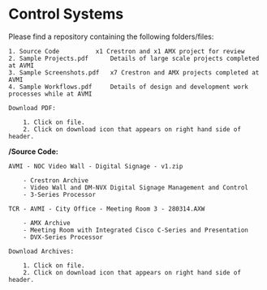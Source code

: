<h1>Control Systems</h1>

Please find a repository containing the following folders/files:

	1. Source Code			x1 Crestron and x1 AMX project for review
	2. Sample Projects.pdf		Details of large scale projects completed at AVMI 
	3. Sample Screenshots.pdf	x7 Crestron and AMX projects completed at AVMI
	4. Sample Workflows.pdf		Details of design and development work processes while at AVMI

	Download PDF:

		1. Click on file.
		2. Click on download icon that appears on right hand side of header.

**/Source Code:**

	AVMI - NOC Video Wall - Digital Signage - v1.zip

		- Crestron Archive
		- Video Wall and DM-NVX Digital Signage Management and Control
		- 3-Series Processor

	TCR - AVMI - City Office - Meeting Room 3 - 280314.AXW

		- AMX Archive
		- Meeting Room with Integrated Cisco C-Series and Presentation
		- DVX-Series Processor

	Download Archives:

		1. Click on file.
		2. Click on download icon that appears on right hand side of header.